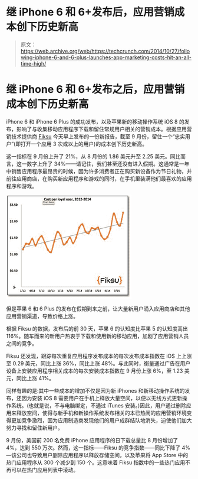 # 继 iPhone 6 和 6+发布后，应用营销成本创下历史新高

> 原文：<https://web.archive.org/web/https://techcrunch.com/2014/10/27/following-iphone-6-and-6-plus-launches-app-marketing-costs-hit-an-all-time-high/>

# 继 iPhone 6 和 6+发布之后，应用营销成本创下历史新高

iPhone 6 和 iPhone 6 Plus 的成功发布，以及苹果新的移动操作系统 iOS 8 的发布，影响了与收集移动应用程序下载和留住常规用户相关的营销成本。根据应用营销技术提供商 [Fiksu](https://web.archive.org/web/20221225202320/https://www.fiksu.com/resources/fiksu-indexes#analysis) 今天早上发布的一份新报告，截至 9 月份，留住一个“忠实用户”(即打开一个应用 3 次或以上的用户)的成本创下历史新高。

这一指标在 9 月份上升了 21%，从 8 月份的 1.86 美元升至 2.25 美元。同比而言，这一数字上升了 34%——请记住，我们甚至还没有进入假期。这通常是一年中销售应用程序最昂贵的时候，因为许多消费者正在购买新设备作为节日礼物，并前往应用商店，在购买新应用程序和游戏的同时，在手机里装满他们最喜欢的应用程序和游戏。

![unnamed](img/2aba86a6c3543d04e0b9c76a246f1fe2.png)

但是苹果 6 和 6 Plus 的发布在假期到来之前，让大量新用户涌入应用商店和其他应用营销渠道，导致价格上涨。

根据 Fiksu 的数据，发布后的前 30 天，苹果 6 的认知度比苹果 5 的认知度高出 116%。随车而来的新用户热衷于下载和使用新的移动应用，加剧了应用营销人员之间的竞争。

Fiksu 还发现，跟踪每次重复应用程序发布成本的每次发布成本指数在 iOS 上上涨至 0.29 美元，同比上涨 36%，同比上涨 48%。与此同时，衡量通过广告在用户设备上安装应用程序相关成本的每次安装成本指数在 9 月份上涨 6%，至 1.23 美元，同比上涨 41%。

同样有趣的是:其中一些成本的增加不仅是因为新 iPhones 和新移动操作系统的发布，还因为安装 iOS 8 需要用户在手机上释放大量空间，以便以无线方式更新操作系统。(也就是说，不与电脑绑定，不通过 iTunes 安装。)因此，用户通过删除应用来释放空间，使得与新手机和新操作系统发布相关的本已热闹的应用营销环境变得更加竞争激烈，因为应用制造商发现他们的用户成群结队地消失，迫使他们加大努力寻找和留住新用户。

9 月份，美国前 200 名免费 iPhone 应用程序的日下载总量比 8 月份增加了 4%，达到 550 万次。然而，这一指标——Fiksu 的竞争指数——同比下降了 4%—该公司也导致用户删除应用程序以释放存储空间，以及苹果将 App Store 中的热门应用程序从 300 个减少到 150 个。这意味着 Fiksu 指数中的一些热门应用不再可以在热门应用列表中滚动。